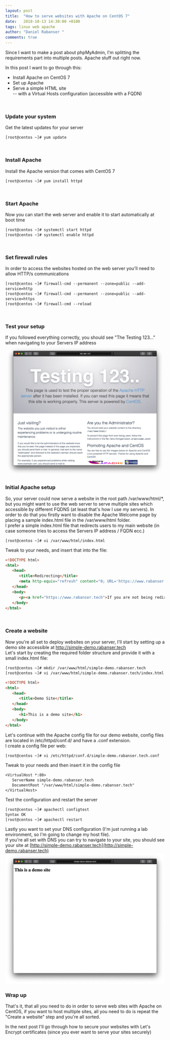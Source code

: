 ```yaml
---
layout: post
title:  "How to serve websites with Apache on CentOS 7"
date:   2018-10-13 14:30:00 +0100
tags: linux web apache
author: "Daniel Rabanser "
comments: true
---
```

Since I want to make a post about phpMyAdmin, I'm splitting the requirements part into multiple posts. Apache stuff out right now.  
<!--excerpt-->  
In this post I want to go through this:
- Install Apache on CentOS 7
- Set up Apache
- Serve a simple HTML site  
-- with a Virtual Hosts configuration (accessible with a FQDN)


<br>

### Update your system
Get the latest updates for your server
```
[root@centos ~]# yum update
```

<br>

### Install Apache
Install the Apache version that comes with CentOS 7
```
[root@centos ~]# yum install httpd
```

<br>

### Start Apache
Now you can start the web server and enable it to start automatically at boot time
```
[root@centos ~]# systemctl start httpd
[root@centos ~]# systemctl enable httpd
```

<br>

### Set firewall rules
In order to access the websites hosted on the web server you'll need to allow HTTP/s communications
```
[root@centos ~]# firewall-cmd --permanent --zone=public --add-service=http
[root@centos ~]# firewall-cmd --permanent --zone=public --add-service=https
[root@centos ~]# firewall-cmd --reload
```

<br>

### Test your setup
If you followed everything correctly, you should see "The Testing 123..." when navigating to your Servers IP address
![Testing 123...](/assets/posts/2018-10-13-how-to-serve-websites-with-apache-on-centos7/1_Testing123.png)

### Initial Apache setup
So, your server could now serve a website in the root path /var/www/html/*, but you might want to use the web server to serve multiple sites which accessible by different FQDNS (at least that's how I use my servers). In order to do that you firstly want to disable the Apache Welcome page by placing a sample index.html file in the /var/www/html folder.  
I prefer a simple index.html file that redirects users to my main website (in case someone tries to access the Servers IP address / FQDN ecc.)

```
[root@centos ~]# vi /var/www/html/index.html
```
Tweak to your needs, and insert that into the file:
```html
<!DOCTYPE html>
<html>
   <head>
      <title>Redirecting</title>
      <meta http-equiv="refresh" content="0; URL='https://www.rabanser.tech'" />
   </head>
   <body>
      <p><a href="https://www.rabanser.tech">If you are not being redirected automatically click on this link</a></p>
   </body>
</html>
```

<br>

### Create a website
Now you're all set to deploy websites on your server, I'll start by setting up a demo site accessible at http://simple-demo.rabanser.tech  
Let's start by creating the required folder structure and provide it with a small index.html file:
```
[root@centos ~]# mkdir /var/www/html/simple-demo.rabanser.tech
[root@centos ~]# vi /var/www/html/simple-demo.rabanser.tech/index.html
```
```html
<!DOCTYPE html>
<html>
   <head>
      <title>Demo Site</title>
   </head>
   <body>
      <h1>This is a demo site</h1>
   </body>
</html>
```

Let's continue with the Apache config file for our demo website, config files are located in /etc/httpd/conf.d/ and have a .conf extension.  
I create a config file per web:
```
[root@centos ~]# vi /etc/httpd/conf.d/simple-demo.rabanser.tech.conf
```
Tweak to your needs and then insert it in the config file
```
<VirtualHost *:80>
   ServerName simple-demo.rabanser.tech
   DocumentRoot "/var/www/html/simple-demo.rabanser.tech"
</VirtualHost>
```
Test the configuration and restart the server
```
[root@centos ~]# apachectl configtest
Syntax OK
[root@centos ~]# apachectl restart
```
Lastly you want to set your DNS configuration (I'm just running a lab environment, so I'm going to change my host file).  
If you're all set with DNS you can try to navigate to your site, you should see your site at [http://simple-demo.rabanser.tech](http://simple-demo.rabanser.tech)
![Demo Site](/assets/posts/2018-10-13-how-to-serve-websites-with-apache-on-centos7/2_DemoSite.png)

### Wrap up
That's it, that all you need to do in order to serve web sites with Apache on CentOS, if you want to host multiple sites, all you need to do is repeat the "Create a website" step and you're all sorted.  

In the next post I'll go through how to secure your websites with Let's Encrypt certificates (since you ever want to serve your sites securely)
